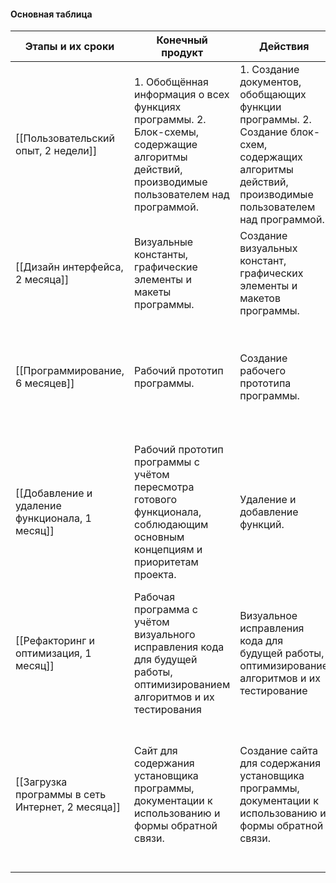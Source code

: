 #### Основная таблица

|Этапы и их сроки|Конечный продукт|Действия|Роли|Материалы|Источники информации|Другие помощники|
|---|---|---|---|---|---|---|
|[[Пользовательский опыт, 2 недели]]|1. Обобщённая информация о всех функциях программы. 2. Блок-схемы, содержащие алгоритмы действий, производимые пользователем над программой.|1. Создание документов, обобщающих функции программы. 2. Создание блок-схем, содержащих алгоритмы действий, производимые пользователем над программой.|Дизайнер алгоритмов действий и концепций программы.|Интернет-ресурсы, программа для создания документов и блок-схем.|Интернет-ресурсы, респонденты.|Программист, дизайнер пользовательского интерфейса.|
|[[Дизайн интерфейса, 2 месяца]]|Визуальные константы, графические элементы и макеты программы.|Создание визуальных констант, графических элементы и макетов программы.|Дизайнер интерфейсов, дизайнер алгоритмов действий и концепций программы.|Интернет-ресурсы, программа для создания графического интерфейса.|Интернет-ресурсы, респонденты, книги.|Программист, дизайнер алгоритмов действий и концепций программы.|
|[[Программирование, 6 месяцев]]|Рабочий прототип программы.|Создание рабочего прототипа программы.|Программист, дизайнер интерфейсов, дизайнер алгоритмов действий и концепций программы, тестировщик.|Интернет-ресурсы, редактор кода.|Интернет-ресурсы, книги.||
|[[Добавление и удаление функционала, 1 месяц]]|Рабочий прототип программы с учётом пересмотра готового функционала, соблюдающим основным концепциям и приоритетам проекта.|Удаление и добавление функций.|Программист, дизайнер интерфейсов, дизайнер алгоритмов действий и концепций программы.|Интернет-ресурсы, редактор кода, программа для создания графического интерфейса, программа для создания документов и блок-схем.|Интернет-ресурсы, респонденты, книги.|Тестировщик|
|[[Рефакторинг и оптимизация, 1 месяц]]|Рабочая программа с учётом визуального исправления кода для будущей работы, оптимизированием алгоритмов и их тестирования|Визуальное исправления кода для будущей работы, оптимизирование алгоритмов и их тестирование|Программист, тестировщик|Интернет-ресурсы, редактор кода.|Интернет-ресурсы.||
|[[Загрузка программы в сеть Интернет, 2 месяца]]|Сайт для содержания установщика программы, документации к использованию и формы обратной связи.|Создание сайта для содержания установщика программы, документации к использованию и формы обратной связи.|Программист, дизайнер интерфейсов, дизайнер алгоритмов действий и концепций программы, тестировщик.|Интернет-ресурсы, редактор кода, программа для создания графического интерфейса, программа для создания документов и блок-схем.|Интернет-ресурсы, респонденты.||